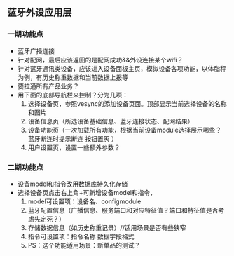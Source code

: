 ## 蓝牙外设应用层

### 一期功能点

* 蓝牙广播连接
* 针对配网，最后应该返回的是配网成功&&外设连接某个wifi？
* 针对蓝牙通讯类设备，应该进入设备面板主页，模拟设备各项功能，以体脂秤为例，有历史称重数据和当前数据上报等
* 要拉通所有产品业务？
* 用下面的底部导航栏来控制？分为几项：
  1. 选择设备页，参照vesync的添加设备页面。顶部显示当前选择设备的名称和图片
  2. 设备信息页（所选设备基础信息、蓝牙连接状态、配网结果）
  3. 设备功能页（一次加载所有功能，根据当前设备module选择展示哪些？ 蓝牙断连时提示断连 按钮置灰 ）
  4. 用户设置页，设置一些额外参数？



### 二期功能点

* 设备model和指令改用数据库持久化存储
* 选择设备页点击右上角+可新增设备model和指令，
  1. model可设置项：设备名、configmodule 
  2. 蓝牙配置信息（广播信息、服务端口和对应特征值？端口和特征值是否考虑先定死？）
  3. 存储数据信息（如历史称重记录）//适用场景是否有些狭窄 
  4. 指令可设置项：指令名称 数据字段格式      
  5. PS：这个功能适用场景：新单品的测试？



